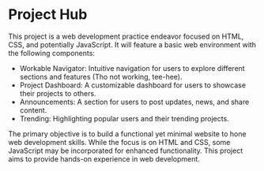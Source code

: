 # Project Hub

This project is a web development practice endeavor focused on HTML, CSS, and potentially JavaScript. It will feature a basic web environment with the following components:

- Workable Navigator: Intuitive navigation for users to explore different sections and features (Tho not working, tee-hee).
- Project Dashboard: A customizable dashboard for users to showcase their projects to others.
- Announcements: A section for users to post updates, news, and share content.
- Trending: Highlighting popular users and their trending projects.

The primary objective is to build a functional yet minimal website to hone web development skills. While the focus is on HTML and CSS, some JavaScript may be incorporated for enhanced functionality. This project aims to provide hands-on experience in web development.